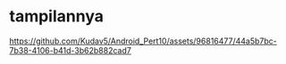 # tampilannya



https://github.com/Kudav5/Android_Pert10/assets/96816477/44a5b7bc-7b38-4106-b41d-3b62b882cad7

